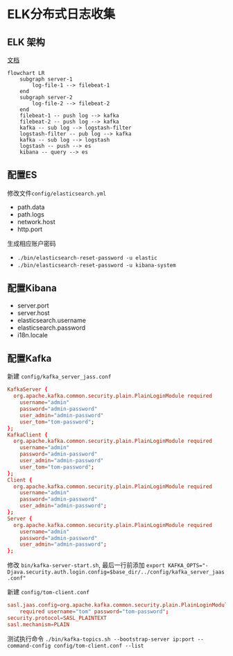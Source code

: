 # ELK分布式日志收集


<!--more-->

## ELK 架构

[文档](https://www.elastic.co/guide/index.html)

```mermaid
flowchart LR
    subgraph server-1
        log-file-1 --> filebeat-1
    end
    subgraph server-2
        log-file-2 --> filebeat-2
    end
    filebeat-1 -- push log --> kafka
    filebeat-2 -- push log --> kafka
    kafka -- sub log --> logstash-filter
    logstash-filter -- pub log --> kafka
    kafka -- sub log --> logstash
    logstash -- push --> es
    kibana -- query --> es
```


## 配置ES

修改文件`config/elasticsearch.yml`

- path.data
- path.logs
- network.host
- http.port

生成相应账户密码
- `./bin/elasticsearch-reset-password -u elastic`
- `./bin/elasticsearch-reset-password -u kibana-system`


## 配置Kibana

- server.port
- server.host
- elasticsearch.username
- elasticsearch.password
- i18n.locale


## 配置Kafka

新建 `config/kafka_server_jass.conf`

```conf
KafkaServer {
  org.apache.kafka.common.security.plain.PlainLoginModule required
    username="admin"
    password="admin-password"
    user_admin="admin-password"
    user_tom="tom-password";
};
KafkaClient {
  org.apache.kafka.common.security.plain.PlainLoginModule required
    username="admin"
    password="admin-password"
    user_admin="admin-password"
    user_tom="tom-password";
};
Client {
  org.apache.kafka.common.security.plain.PlainLoginModule required
    username="admin"
    password="admin-password"
    user_admin="admin-password";
};
Server {
  org.apache.kafka.common.security.plain.PlainLoginModule required
    username="admin"
    password="admin-password"
    user_admin="admin-password";
};
```

修改 `bin/kafka-server-start.sh`, 最后一行前添加 `export KAFKA_OPTS="-Djava.security.auth.login.config=$base_dir/../config/kafka_server_jaas.conf"`

新建 `config/tom-client.conf`

```conf
sasl.jaas.config=org.apache.kafka.common.security.plain.PlainLoginModule \
    required username="tom" password="tom-password";
security.protocol=SASL_PLAINTEXT
sasl.mechanism=PLAIN
```

测试执行命令 `./bin/kafka-topics.sh --bootstrap-server ip:port --command-config config/tom-client.conf --list`

